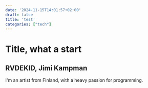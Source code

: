```yaml
---
date: '2024-11-15T14:01:57+02:00'
draft: false
title: 'test'
categories: ["tech"]
---
```


# Title, what a start

## RVDEKID, Jimi Kampman

I'm an artist from Finland, with a heavy passion for programming.